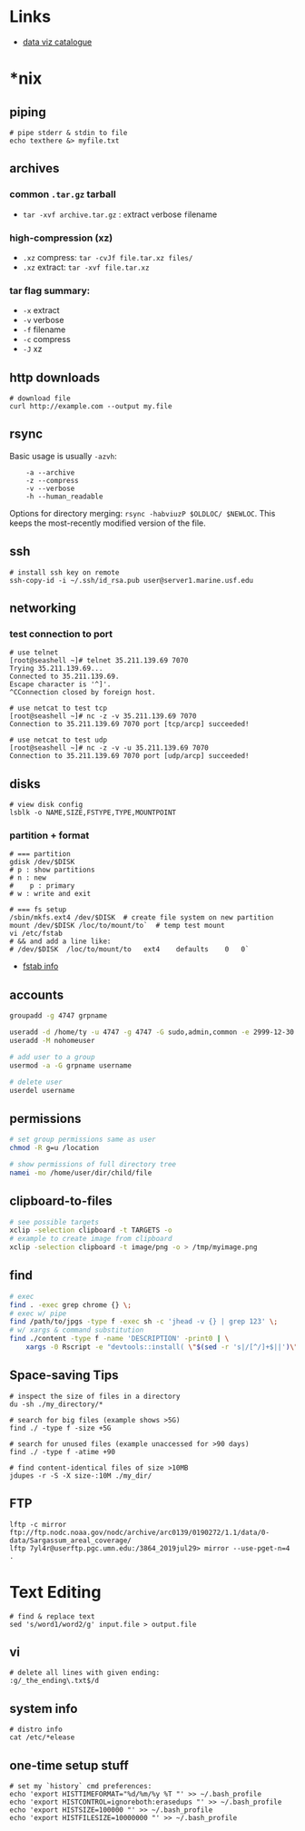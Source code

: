 # Links
* [data viz catalogue](https://datavizcatalogue.com/)

# *nix
## piping
```
# pipe stderr & stdin to file
echo texthere &> myfile.txt
```
## archives
### common `.tar.gz` tarball
* `tar -xvf archive.tar.gz` : `e`xtract `v`erbose `f`ilename

### high-compression (xz)
* `.xz` compress: `tar -cvJf file.tar.xz files/`
* `.xz` extract: `tar -xvf file.tar.xz`

### tar flag summary:
* `-x` extract
* `-v` verbose
* `-f` filename
* `-c` compress
* `-J` xz

## http downloads
```
# download file
curl http://example.com --output my.file
```

## rsync
Basic usage is usually `-azvh`:
```
    -a --archive
    -z --compress
    -v --verbose
    -h --human_readable
```

Options for directory merging: `rsync -habviuzP $OLDLOC/ $NEWLOC`. This keeps the most-recently modified version of the file.

## ssh
```
# install ssh key on remote
ssh-copy-id -i ~/.ssh/id_rsa.pub user@server1.marine.usf.edu
```

## networking


### test connection to port
```
# use telnet
[root@seashell ~]# telnet 35.211.139.69 7070
Trying 35.211.139.69...
Connected to 35.211.139.69.
Escape character is '^]'.
^CConnection closed by foreign host.

# use netcat to test tcp
[root@seashell ~]# nc -z -v 35.211.139.69 7070
Connection to 35.211.139.69 7070 port [tcp/arcp] succeeded!

# use netcat to test udp
[root@seashell ~]# nc -z -v -u 35.211.139.69 7070
Connection to 35.211.139.69 7070 port [udp/arcp] succeeded!
```

## disks
```
# view disk config
lsblk -o NAME,SIZE,FSTYPE,TYPE,MOUNTPOINT
```

### partition + format
```
# === partition
gdisk /dev/$DISK
# p : show partitions 
# n : new
#    p : primary
# w : write and exit

# === fs setup
/sbin/mkfs.ext4 /dev/$DISK  # create file system on new partition
mount /dev/$DISK /loc/to/mount/to`  # temp test mount
vi /etc/fstab  
# && and add a line like:
# /dev/$DISK  /loc/to/mount/to   ext4    defaults    0   0`
```

* [fstab info](https://help.ubuntu.com/community/Fstab)

## accounts
```bash
groupadd -g 4747 grpname

useradd -d /home/ty -u 4747 -g 4747 -G sudo,admin,common -e 2999-12-30 ty
useradd -M nohomeuser

# add user to a group
usermod -a -G grpname username

# delete user
userdel username
```

## permissions
```bash
# set group permissions same as user
chmod -R g=u /location

# show permissions of full directory tree
namei -mo /home/user/dir/child/file
```

## clipboard-to-files
```bash
# see possible targets
xclip -selection clipboard -t TARGETS -o
# example to create image from clipboard
xclip -selection clipboard -t image/png -o > /tmp/myimage.png
```

## find
```bash
# exec
find . -exec grep chrome {} \;
# exec w/ pipe
find /path/to/jpgs -type f -exec sh -c 'jhead -v {} | grep 123' \;
# w/ xargs & command substitution
find ./content -type f -name 'DESCRIPTION' -print0 | \
    xargs -0 Rscript -e "devtools::install( \"$(sed -r 's|/[^/]+$||')\")"
```

## Space-saving Tips
```
# inspect the size of files in a directory
du -sh ./my_directory/*

# search for big files (example shows >5G)
find ./ -type f -size +5G

# search for unused files (example unaccessed for >90 days)
find ./ -type f -atime +90

# find content-identical files of size >10MB
jdupes -r -S -X size-:10M ./my_dir/
```

## FTP
```
lftp -c mirror ftp://ftp.nodc.noaa.gov/nodc/archive/arc0139/0190272/1.1/data/0-data/Sargassum_areal_coverage/
lftp 7yl4r@userftp.pgc.umn.edu:/3864_2019jul29> mirror --use-pget-n=4 .
```

# Text Editing
```
# find & replace text
sed 's/word1/word2/g' input.file > output.file
```

## vi
```
# delete all lines with given ending:
:g/_the_ending\.txt$/d
```

## system info
```
# distro info
cat /etc/*elease
```

## one-time setup stuff
```
# set my `history` cmd preferences:
echo 'export HISTTIMEFORMAT="%d/%m/%y %T "' >> ~/.bash_profile
echo 'export HISTCONTROL=ignoreboth:erasedups "' >> ~/.bash_profile
echo 'export HISTSIZE=100000 "' >> ~/.bash_profile
echo 'export HISTFILESIZE=10000000 "' >> ~/.bash_profile

```
